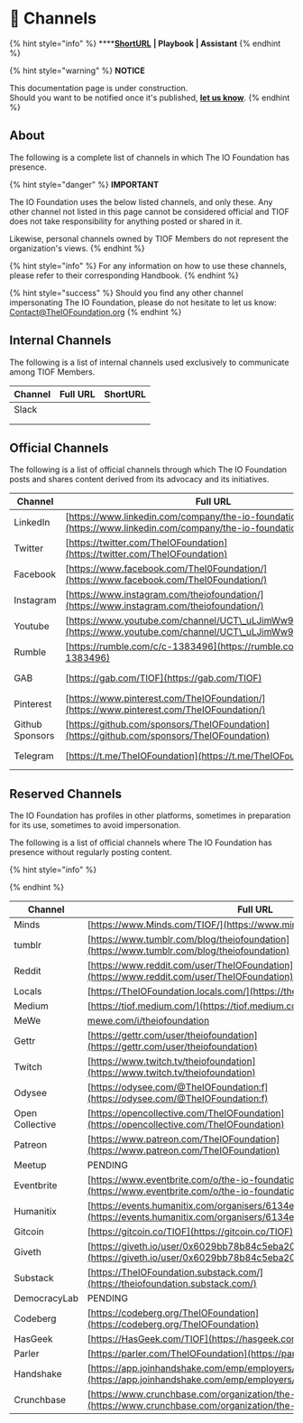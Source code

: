 # 📓 Channels

{% hint style="info" %}
****[**ShortURL**](https://tiof.click/TIOFChannels) **| Playbook | Assistant**
{% endhint %}

{% hint style="warning" %}
**NOTICE**

This documentation page is under construction.\
Should you want to be notified once it's published, [**let us know**](https://tiof.click/TIOFTarianUpdatesService).
{% endhint %}

## About

The following is a complete list of channels in which The IO Foundation has presence.

{% hint style="danger" %}
**IMPORTANT**

The IO Foundation uses the below listed channels, and only these. Any other channel not listed in this page cannot be considered official and TIOF does not take responsibility for anything posted or shared in it.

Likewise, personal channels owned by TIOF Members do not represent the organization's views.&#x20;
{% endhint %}

{% hint style="info" %}
For any information on how to use these channels, please refer to their corresponding Handbook.
{% endhint %}

{% hint style="success" %}
Should you find any other channel impersonating The IO Foundation, please do not hesitate to let us know: Contact@TheIOFoundation.org
{% endhint %}

## Internal Channels

The following is a list of internal channels used exclusively to communicate among TIOF Members.

| Channel | Full URL | ShortURL |
| ------- | -------- | -------- |
| Slack   |          |          |
|         |          |          |
|         |          |          |

## Official Channels

The following is a list of official channels through which The IO Foundation posts and shares content derived from its advocacy and its initiatives.

| Channel         | Full URL                                                                                                               | ShortURL                                                               |
| --------------- | ---------------------------------------------------------------------------------------------------------------------- | ---------------------------------------------------------------------- |
| LinkedIn        | [https://www.linkedin.com/company/the-io-foundation](https://www.linkedin.com/company/the-io-foundation)               | [https://TIOF.Click/TIOFLinkedIn](https://tiof.click/TIOFLinkedIn)     |
| Twitter         | [https://twitter.com/TheIOFoundation](https://twitter.com/TheIOFoundation)                                             | [https://TIOF.Click/TIOFTwitter](https://tiof.click/TIOFTwitter)       |
| Facebook        | [https://www.facebook.com/TheI0Foundation/](https://www.facebook.com/TheI0Foundation/)                                 | [https://TIOF.Click/TIOFFacebook](https://tiof.click/TIOFFacebook)     |
| Instagram       | [https://www.instagram.com/theiofoundation/](https://www.instagram.com/theiofoundation/)                               | [https://TIOF.Click/TIOFInstagram](https://tiof.click/TIOFInstagram)   |
| Youtube         | [https://www.youtube.com/channel/UCT\_uLJimWw9TLRPHtAtoPyQ](https://www.youtube.com/channel/UCT\_uLJimWw9TLRPHtAtoPyQ) | [https://TIOF.Click/TIOFYoutube](https://tiof.click/TIOFYoutube)       |
| Rumble          | [https://rumble.com/c/c-1383496](https://rumble.com/c/c-1383496)                                                       | [https://TIOF.Click/TIOFRumble](https://tiof.click/TIOFRumble)         |
| GAB             | [https://gab.com/TIOF](https://gab.com/TIOF)                                                                           | [https://TIOF.Click/TIOFGAB](https://tiof.click/TIOFGAB)               |
| Pinterest       | [https://www.pinterest.com/TheIOFoundation/](https://www.pinterest.com/TheIOFoundation/)                               | [https://TIOF.Click/TIOFPinterest](https://tiof.click/TIOFPinterest)   |
| Github Sponsors | [https://github.com/sponsors/TheIOFoundation](https://github.com/sponsors/TheIOFoundation)                             | [https://TIOF.Click/TIOFGHSponsors](https://tiof.click/TIOFGHSponsors) |
| Telegram        | [https://t.me/TheIOFoundation](https://t.me/TheIOFoundation)                                                           | [https://TIOF.Click/TIOFTelegram](https://tiof.click/TIOFTelegram)     |

## Reserved Channels

The IO Foundation has profiles in other platforms, sometimes in preparation for its use, sometimes to avoid impersonation.

The following is a list of official channels where The IO Foundation has presence without regularly posting content.

{% hint style="info" %}

{% endhint %}

| Channel         | Full URL                                                                                                                               | ShortURL |
| --------------- | -------------------------------------------------------------------------------------------------------------------------------------- | -------- |
| Minds           | [https://www.Minds.com/TIOF/](https://www.minds.com/TIOF/)                                                                             | N/A      |
| tumblr          | [https://www.tumblr.com/blog/theiofoundation](https://www.tumblr.com/blog/theiofoundation)                                             | N/A      |
| Reddit          | [https://www.reddit.com/user/TheIOFoundation](https://www.reddit.com/user/TheIOFoundation)                                             | N/A      |
| Locals          | [https://TheIOFoundation.locals.com/](https://theiofoundation.locals.com/)                                                             | N/A      |
| Medium          | [https://tiof.medium.com/](https://tiof.medium.com/)                                                                                   | N/A      |
| MeWe            | [mewe.com/i/theiofoundation](https://mewe.com/i/theiofoundation)                                                                       | N/A      |
| Gettr           | [https://gettr.com/user/theiofoundation](https://gettr.com/user/theiofoundation)                                                       | N/A      |
| Twitch          | [https://www.twitch.tv/theiofoundation](https://www.twitch.tv/theiofoundation)                                                         | N/A      |
| Odysee          | [https://odysee.com/@TheIOFoundation:f](https://odysee.com/@TheIOFoundation:f)                                                         | N/A      |
| Open Collective | [https://opencollective.com/TheIOFoundation](https://opencollective.com/TheIOFoundation)                                               | N/A      |
| Patreon         | [https://www.patreon.com/TheIOFoundation](https://www.patreon.com/TheIOFoundation)                                                     | N/A      |
| Meetup          | PENDING                                                                                                                                | N/A      |
| Eventbrite      | [https://www.eventbrite.com/o/the-io-foundation-18905843961](https://www.eventbrite.com/o/the-io-foundation-18905843961)               | N/A      |
| Humanitix       | [https://events.humanitix.com/organisers/6134e84b8c637f0e6551c11a](https://events.humanitix.com/organisers/6134e84b8c637f0e6551c11a)   | N/A      |
| Gitcoin         | [https://gitcoin.co/TIOF](https://gitcoin.co/TIOF)                                                                                     | N/A      |
| Giveth          | [https://giveth.io/user/0x6029bb78b84c5eba20a375a4441ed94c98b2be11](https://giveth.io/user/0x6029bb78b84c5eba20a375a4441ed94c98b2be11) | N/A      |
| Substack        | [https://TheIOFoundation.substack.com/](https://theiofoundation.substack.com/)                                                         | N/A      |
| DemocracyLab    | PENDING                                                                                                                                | N/A      |
| Codeberg        | [https://codeberg.org/TheIOFoundation](https://codeberg.org/TheIOFoundation)                                                           | N/A      |
| HasGeek         | [https://HasGeek.com/TIOF](https://hasgeek.com/TIOF)                                                                                   | N/A      |
| Parler          | [https://parler.com/TheIOFoundation](https://parler.com/TheIOFoundation)                                                               | N/A      |
| Handshake       | [https://app.joinhandshake.com/emp/employers/705577](https://app.joinhandshake.com/emp/employers/705577)                               | N/A      |
| Crunchbase      | [https://www.crunchbase.com/organization/the-io-foundation](https://www.crunchbase.com/organization/the-io-foundation)                 | N/A      |

